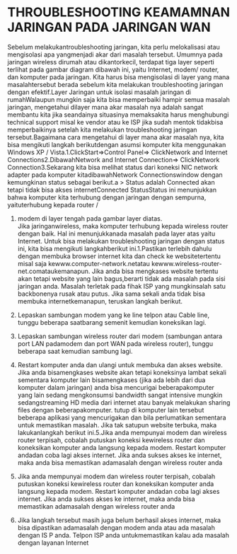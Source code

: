 # THROUBLESHOOTING KEAMAMNAN JARINGAN PADA JARINGAN WAN

Sebelum melakukantroubleshooting jaringan, kita perlu melokalisasi atau mengisolasi apa yangmenjadi akar dari masalah tersebut. Umumnya pada jaringan wireless dirumah atau dikantorkecil, terdapat tiga layer seperti terlihat pada gambar diagram dibawah ini, yaitu Internet, modem/ router, dan komputer pada jaringan.
Kita harus bisa mengisolasi di layer yang mana masalahtersebut berada sebelum kita melakukan troubleshooting jaringan dengan efektif.Layer Jaringan untuk isolasi masalah jaringan di rumahWalaupun mungkin saja kita bisa memperbaiki hampir semua masalah jaringan, mengetahui dilayer mana akar masalah nya adalah sangat membantu kita jika seandainya situasinya memaksakita harus menghubungi technical support misal ke vendor atau ke ISP jika sudah mentok tidakbisa memperbaikinya setelah kita melakukan troubleshooting jaringan tersebut.Bagaimana cara mengetahui di layer mana akar masalah nya, kita bisa mengikuti langkah berikutdengan asumsi komputer kita menggunakan Windows XP / Vista.1.ClickStart=>Control Panel=> ClickNetwork and Internet Connections2.DibawahNetwork and Internet Connection=> ClickNetwork Connection3.Sekarang kita bisa melihat status dari koneksi NIC network adapter pada komputer kitadibawahNetwork Connectionswindow dengan kemungkinan status sebagai berikut.a > Status adalah Connected akan tetapi tidak bisa akses internetConnected StatusStatus ini menunjukkan bahwa komputer kita terhubung dengan jaringan dengan sempurna, yaituterhubung   kepada   router   /   
1.   modem   di   layer   tengah   pada   gambar   layer   diatas.   
    Jika   jaringanwireless, maka komputer terhubung kepada wireless router dengan baik. Hal ini menunjukkanada masalah pada layer atas yaitu Internet.
    Untuk bisa melakukan troubleshooting jaringan dengan status ini, kita bisa mengikuti langkahberikut ini.1.Pastikan terlebih dahulu dengan membuka browser internet kita dan check ke websitetertentu   misal   saja   kewww.computer-network.netatau   kewww.wireless-router-net.comataukemanapun. Jika anda bisa mengkases website tertentu akan tetapi website yang lain bagus,berarti tidak ada masalah pada sisi jaringan anda. Masalah terletak pada fihak ISP yang mungkinsalah satu backbonenya rusak atau putus. Jika sama sekali anda tidak bisa membuka internetkemanapun, teruskan langkah berikut.

2.  Lepaskan sambungan modem yang ke line telpon atau Cable line, tunggu beberapa saatbarang semenit kemudian koneksikan lagi.
3.  Lepaskan   sambungan   wireless   router   dari   modem   (sambungan   antara   port   LAN   padamodem dan port WAN pada wireless router), tunggu beberapa saat kemudian sambung lagi.
4.  Restart   komputer   anda   dan   ulangi   untuk   membuka   dan   akses   website.  
    Jika   anda   bisamengkases   website   akan   tetapi   koneksinya   lambat   sekali   sementara   komputer   lain   bisamengkases (jika ada lebih dari dua komputer dalam jaringan) anda bisa mencurigai beberapakomputer 
    yang   lain   sedang   mengkonsumsi   bandwidth   sangat   intensive   mungkin   sedangstreaming   HD   media   dari   internet   atau   banyak   melakukan   sharing   files   dengan   beberapakomputer. tutup di komputer lain tersebut beberapa aplikasi yang mencurigakan dan bila perlumatikan sementara untuk memastikan masalah. 
    Jika tak satupun website terbuka, maka lakukanlangkah berikut ini.5.Jika anda mempunyai modem dan wireless router terpisah, cobalah putuskan koneksi kewireless router dan koneksikan komputer anda langsung kepada modem. Restart komputer andadan coba lagi akses internet. Jika anda sukses akses ke internet, maka anda bisa memastikan adamasalah dengan wireless router anda
5. Jika anda mempunyai modem dan wireless router terpisah, cobalah putuskan koneksi kewireless router dan koneksikan komputer anda langsung kepada modem.
   Restart komputer andadan coba lagi akses internet. Jika anda sukses akses ke internet, maka anda bisa memastikan adamasalah dengan wireless router anda
6. Jika langkah tersebut masih juga belum berhasil akses internet, maka bisa dipastikan adamasalah  dengan  modem anda  atau  ada  masalah  dengan  IS  P anda. 
   Telpon  ISP anda  untukmemastikan kalau ada masalah dengan layanan Internet
